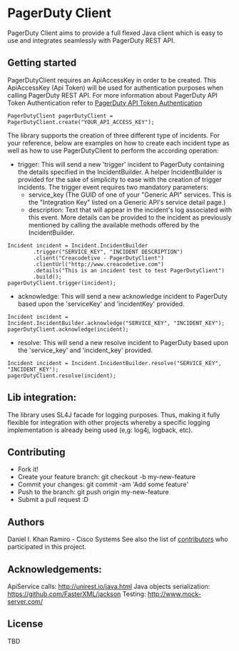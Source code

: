 # PagerDuty Client

PagerDuty Client aims to provide a full flexed Java client which is easy to use and integrates seamlessly
with PagerDuty REST API.

## Getting started

PagerDutyClient requires an ApiAccessKey in order to be created. This ApiAccessKey (Api Token) will be used for
authentication purposes when calling PagerDuty REST API. For more information about PagerDuty API Token Authentication
refer to [PagerDuty API Token Authentication](https://v2.developer.pagerduty.com/docs/authentication)

```
PagerDutyClient pagerDutyClient = PagerDutyClient.create("YOUR_API_ACCESS_KEY");
```

The library supports the creation of three different type of incidents. For your reference, below are examples
on how to create each incident type as well as how to use PagerDutyClient to perform the according operation:

- trigger: This will send a new 'trigger' incident to PagerDuty containing the details specified in the IncidentBuilder.
A helper IncidentBuilder is provided for the sake of simplicity to ease with the creation of trigger incidents. The
trigger event requires two mandatory parameters:
  - service_key (The GUID of one of your "Generic API" services. This is the "Integration Key" listed on a Generic
    API's service detail page.)
  - description: Text that will appear in the incident's log associated with this event.
More details can be provided to the incident as previously mentioned by calling the available methods offered by the
IncidentBuilder.
```
Incident incident = Incident.IncidentBuilder
        .trigger("SERVICE_KEY", "INCIDENT DESCRIPTION")
        .client("Creacodetive - PagerDutyClient")
        .clientUrl("http://www.creacodetive.com")
        .details("This is an incident test to test PagerDutyClient")
        .build();
pagerDutyClient.trigger(incident);
```

- acknowledge: This will send a new acknowledge incident to PagerDuty based upon the 'serviceKey' and 'incidentKey'
provided.
```
Incident incident = Incident.IncidentBuilder.acknowledge("SERVICE_KEY", "INCIDENT_KEY");
pagerDutyClient.acknowledge(incident);
```

- resolve: This will send a new resolve incident to PagerDuty based upon the 'service_key' and 'incident_key' provided.
```
Incident incident = Incident.IncidentBuilder.resolve("SERVICE_KEY", "INCIDENT_KEY");
pagerDutyClient.resolve(incident);
```

## Lib integration:

The library uses SL4J facade for logging purposes. Thus, making it fully flexible for integration with other
projects whereby a specific logging implementation is already being used (e,g: log4j, logback, etc).

## Contributing

- Fork it!
- Create your feature branch: git checkout -b my-new-feature
- Commit your changes: git commit -am 'Add some feature'
- Push to the branch: git push origin my-new-feature
- Submit a pull request :D

## Authors

Daniel I. Khan Ramiro - Cisco Systems
See also the list of [contributors](https://github.com/dikhan/pagerduty-client/graphs/contributors) who participated in this project.

## Acknowledgements:

ApiService calls: http://unirest.io/java.html
Java objects serialization: https://github.com/FasterXML/jackson
Testing: http://www.mock-server.com/

## License

TBD
